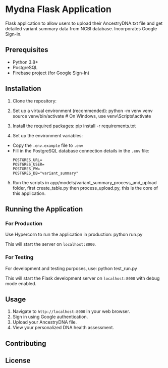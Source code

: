 # Mydna Flask Application
Flask application to allow users to upload their AncestryDNA.txt file and get detailed variant summary data from NCBI database. Incorporates Google Sign-in.

## Prerequisites

- Python 3.8+
- PostgreSQL
- Firebase project (for Google Sign-In)

## Installation

1. Clone the repository:

2. Set up a virtual environment (recommended):
    python -m venv venv
    source venv/bin/activate  # On Windows, use venv\Scripts\activate

3. Install the required packages:
    pip install -r requirements.txt

4. Set up the environment variables:
- Copy the `.env.example` file to `.env`
- Fill in the PostgreSQL database connection details in the `.env` file:
  ```
  POSTGRES_URL=
  POSTGRES_USER=
  POSTGRES_PW=
  POSTGRES_DB="variant_summary"  

  ```
5. Run the scripts in  app/models/variant_summary_process_and_upload folder, 
   first create_table.py then process_upload.py, this is the core of this application.

## Running the Application

### For Production

Use Hypercorn to run the application in production: 
    python run.py   

This will start the server on `localhost:8000`.

### For Testing

For development and testing purposes, use:
    python test_run.py

This will start the Flask development server on `localhost:8000` with debug mode enabled.

## Usage

1. Navigate to `http://localhost:8000` in your web browser.
2. Sign in using Google authentication.
3. Upload your AncestryDNA file.
4. View your personalized DNA health assessment.

## Contributing

## License


